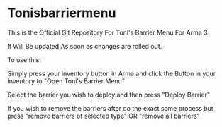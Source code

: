 # Tonisbarriermenu
This is the Official Git Repository For Toni's Barrier Menu For Arma 3


It Will Be updated As soon as changes are rolled out.


To use this: 

Simply press your inventory button in Arma and click the Button in your inventory to "Open Toni's Barrier Menu" 

Select the barrier you wish to deploy and then press "Deploy Barrier"

If you wish to remove the barriers after do the exact same process but press "remove barriers of selected type" OR "remove all barriers"
